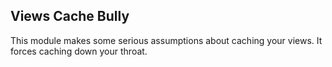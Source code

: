 ## Views Cache Bully

This module makes some serious assumptions about caching your views. It forces caching down your throat.
